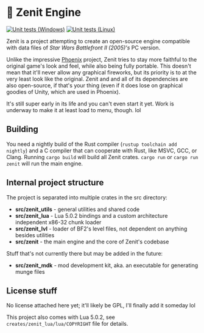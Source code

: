 # 🚀 Zenit Engine
[![Unit tests (Windows)](https://github.com/natanalt/zenit/actions/workflows/unit-tests-windows.yml/badge.svg)](https://github.com/natanalt/zenit/actions/workflows/unit-tests-windows.yml) [![Unit tests (Linux)](https://github.com/natanalt/zenit/actions/workflows/unit-tests-linux.yml/badge.svg)](https://github.com/natanalt/zenit/actions/workflows/unit-tests-linux.yml)

Zenit is a project attempting to create an open-source engine compatible with data files of *Star Wars Battlefront II (2005)'s* PC version.

Unlike the impressive [Phoenix](https://github.com/LibSWBF2/SWBF2Phoenix) project, Zenit tries to stay more faithful to the original game's look and feel, while also being fully portable. This doesn't mean that it'll never allow any graphical fireworks, but its priority is to at the very least look like the original. Zenit and and all of its dependencies are also open-source, if that's your thing (even if it does lose on graphical goodies of Unity, which are used in Phoenix).

It's still super early in its life and you can't even start it yet. Work is underway to make it at least load to menu, though. lol

## Building
You need a nightly build of the Rust compiler (`rustup toolchain add nightly`) and a C compiler that can cooperate with Rust, like MSVC, GCC, or Clang. Running `cargo build` will build all Zenit crates. `cargo run` or `cargo run zenit` will run the main engine.

## Internal project structure
The project is separated into multiple crates in the src directory:
 * **src/zenit_utils** - general utilities and shared code
 * **src/zenit_lua** - Lua 5.0.2 bindings and a custom architecture independent x86-32 chunk loader
 * **src/zenit_lvl** - loader of BF2's level files, not dependent on anything besides utilities
 * **src/zenit** - the main engine and the core of Zenit's codebase

Stuff that's not currently there but may be added in the future:
 * **src/zenit_mdk** - mod development kit, aka. an executable for generating munge files 

## License stuff
No license attached here yet; it'll likely be GPL, I'll finally add it someday lol

This project also comes with Lua 5.0.2, see `creates/zenit_lua/lua/COPYRIGHT` file for details.
